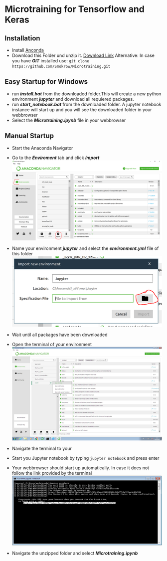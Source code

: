 # Microtraining for Tensorflow and Keras


## Installation

* Install [Anconda](https://www.anaconda.com/download/)
* Download this Folder und unzip it. [Download Link](https://github.com/Smokrow/Microtraining/archive/master.zip)
Alternative: In case you have ***GIT*** installed use:
 `git clone https://github.com/Smokrow/Microtraining.git`

## Easy Startup for Windows
* run ***install.bat*** from the downloaded folder.This will create a new python environment ***jupyter*** and download all requiered packages.
* run ***start_notebook.bat*** from the downloaded folder. A jupyter notebook instance will start up and you will see the downloaded folder in your webbrowser
* Select the ***Microtraining.ipynb*** file in your webbrowser

## Manual Startup

* Start the Anaconda Navigator

* Go to the ***Enviroment*** tab and click ***Import***
![Import](./Pictures/Install_conda.PNG)
* Name your environment ***jupyter*** and select the ***environment.yml*** file of this folder
![Select](./Pictures/Select_file.PNG)
* Wait until all packages have been downloaded
* Open the terminal of your environment
![Open](./Pictures/Open_Terminal.PNG)
* Navigate the terminal to your
* Start you Jupyter notebook by typing `jupyter notebook` and press enter
* Your webbrowser should start up automatically. In case it does not follow the link provided by the terminal
![follow](./Pictures/follow_link.PNG)
* Navigate the unzipped folder and select ***Microtraining.ipynb***
